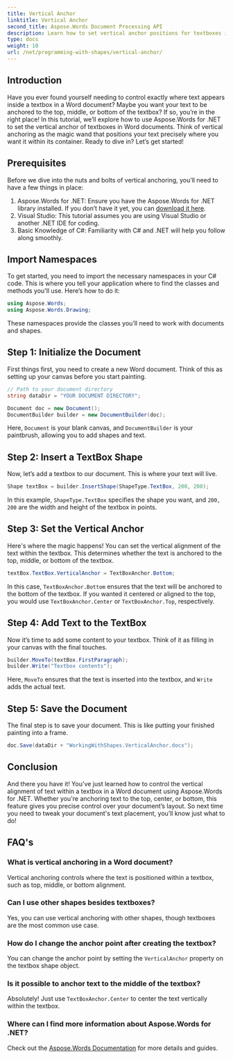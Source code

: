 ```yaml
---
title: Vertical Anchor
linktitle: Vertical Anchor
second_title: Aspose.Words Document Processing API
description: Learn how to set vertical anchor positions for textboxes in Word documents using Aspose.Words for .NET. Easy step-by-step guide included.
type: docs
weight: 10
url: /net/programming-with-shapes/vertical-anchor/
---
```

## Introduction

Have you ever found yourself needing to control exactly where text appears inside a textbox in a Word document? Maybe you want your text to be anchored to the top, middle, or bottom of the textbox? If so, you’re in the right place! In this tutorial, we’ll explore how to use Aspose.Words for .NET to set the vertical anchor of textboxes in Word documents. Think of vertical anchoring as the magic wand that positions your text precisely where you want it within its container. Ready to dive in? Let’s get started!

## Prerequisites

Before we dive into the nuts and bolts of vertical anchoring, you’ll need to have a few things in place:

1. Aspose.Words for .NET: Ensure you have the Aspose.Words for .NET library installed. If you don’t have it yet, you can [download it here](https://releases.aspose.com/words/net/).
2. Visual Studio: This tutorial assumes you are using Visual Studio or another .NET IDE for coding.
3. Basic Knowledge of C#: Familiarity with C# and .NET will help you follow along smoothly.

## Import Namespaces

To get started, you need to import the necessary namespaces in your C# code. This is where you tell your application where to find the classes and methods you'll use. Here’s how to do it:

```csharp
using Aspose.Words;
using Aspose.Words.Drawing;
```

These namespaces provide the classes you’ll need to work with documents and shapes.

## Step 1: Initialize the Document

First things first, you need to create a new Word document. Think of this as setting up your canvas before you start painting.

```csharp
// Path to your document directory 
string dataDir = "YOUR DOCUMENT DIRECTORY";

Document doc = new Document();
DocumentBuilder builder = new DocumentBuilder(doc);
```

Here, `Document` is your blank canvas, and `DocumentBuilder` is your paintbrush, allowing you to add shapes and text.

## Step 2: Insert a TextBox Shape

Now, let’s add a textbox to our document. This is where your text will live. 

```csharp
Shape textBox = builder.InsertShape(ShapeType.TextBox, 200, 200);
```

In this example, `ShapeType.TextBox` specifies the shape you want, and `200, 200` are the width and height of the textbox in points.

## Step 3: Set the Vertical Anchor

Here's where the magic happens! You can set the vertical alignment of the text within the textbox. This determines whether the text is anchored to the top, middle, or bottom of the textbox.

```csharp
textBox.TextBox.VerticalAnchor = TextBoxAnchor.Bottom;
```

In this case, `TextBoxAnchor.Bottom` ensures that the text will be anchored to the bottom of the textbox. If you wanted it centered or aligned to the top, you would use `TextBoxAnchor.Center` or `TextBoxAnchor.Top`, respectively.

## Step 4: Add Text to the TextBox

Now it’s time to add some content to your textbox. Think of it as filling in your canvas with the final touches.

```csharp
builder.MoveTo(textBox.FirstParagraph);
builder.Write("Textbox contents");
```

Here, `MoveTo` ensures that the text is inserted into the textbox, and `Write` adds the actual text.

## Step 5: Save the Document

The final step is to save your document. This is like putting your finished painting into a frame.

```csharp
doc.Save(dataDir + "WorkingWithShapes.VerticalAnchor.docx");
```

## Conclusion

And there you have it! You've just learned how to control the vertical alignment of text within a textbox in a Word document using Aspose.Words for .NET. Whether you're anchoring text to the top, center, or bottom, this feature gives you precise control over your document’s layout. So next time you need to tweak your document's text placement, you’ll know just what to do!

## FAQ's

### What is vertical anchoring in a Word document?
Vertical anchoring controls where the text is positioned within a textbox, such as top, middle, or bottom alignment.

### Can I use other shapes besides textboxes?
Yes, you can use vertical anchoring with other shapes, though textboxes are the most common use case.

### How do I change the anchor point after creating the textbox?
You can change the anchor point by setting the `VerticalAnchor` property on the textbox shape object.

### Is it possible to anchor text to the middle of the textbox?
Absolutely! Just use `TextBoxAnchor.Center` to center the text vertically within the textbox.

### Where can I find more information about Aspose.Words for .NET?
Check out the [Aspose.Words Documentation](https://reference.aspose.com/words/net/) for more details and guides.
